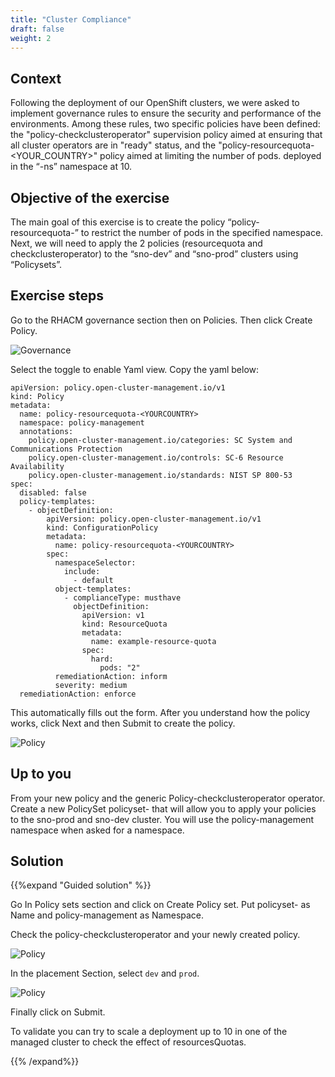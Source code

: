 ```yaml
---
title: "Cluster Compliance"
draft: false
weight: 2
---
```


## Context

Following the deployment of our OpenShift clusters, we were asked to implement governance rules to ensure the security and performance of the environments. Among these rules, two specific policies have been defined: the "policy-checkclusteroperator" supervision policy aimed at ensuring that all cluster operators are in "ready" status, and the "policy-resourcequota-<YOUR_COUNTRY>" policy aimed at limiting the number of pods. deployed in the “<YOURCOUNTRY>-ns” namespace at 10.

## Objective of the exercise

The main goal of this exercise is to create the policy “policy-resourcequota-<YOURCOUNTRY>” to restrict the number of pods in the specified namespace. Next, we will need to apply the 2 policies (resourcequota and checkclusteroperator) to the “sno-dev” and “sno-prod” clusters using “Policysets”.

## Exercise steps

Go to the RHACM governance section then on Policies. Then click Create Policy.

![Governance](/OPP-2023-lab-instruction.github.io/images/governance.png)

Select the toggle to enable Yaml view. Copy the yaml below:

```shell
apiVersion: policy.open-cluster-management.io/v1
kind: Policy
metadata:
  name: policy-resourcequota-<YOURCOUNTRY>
  namespace: policy-management
  annotations:
    policy.open-cluster-management.io/categories: SC System and Communications Protection
    policy.open-cluster-management.io/controls: SC-6 Resource Availability
    policy.open-cluster-management.io/standards: NIST SP 800-53
spec:
  disabled: false
  policy-templates:
    - objectDefinition:
        apiVersion: policy.open-cluster-management.io/v1
        kind: ConfigurationPolicy
        metadata:
          name: policy-resourcequota-<YOURCOUNTRY>
        spec:
          namespaceSelector:
            include:
              - default
          object-templates:
            - complianceType: musthave
              objectDefinition:
                apiVersion: v1
                kind: ResourceQuota
                metadata:
                  name: example-resource-quota
                spec:
                  hard:
                    pods: "2"
          remediationAction: inform
          severity: medium
  remediationAction: enforce

```

This automatically fills out the form. After you understand how the policy works, click Next and then Submit to create the policy.

![Policy](/OPP-2023-lab-instruction.github.io/images/policy-yaml.png)




## Up to you

From your new policy and the generic Policy-checkclusteroperator operator. Create a new PolicySet policyset-<YOURCOUNTRY> that will allow you to apply your policies to the sno-prod and sno-dev cluster. You will use the policy-management namespace when asked for a namespace.

## Solution

{{%expand "Guided solution" %}}

Go In Policy sets section and click on Create Policy set. Put policyset-<YOURCOUNTRY> as Name and policy-management as Namespace.

Check the policy-checkclusteroperator and your newly created policy.

![Policy](/OPP-2023-lab-instruction.github.io/images/create-policyset.png)

In the placement Section, select `dev` and `prod`.

![Policy](/OPP-2023-lab-instruction.github.io/images/placement.png)

Finally click on Submit.

To validate you can try to scale a deployment up to 10 in one of the managed cluster to check the effect of resourcesQuotas.

{{% /expand%}}
